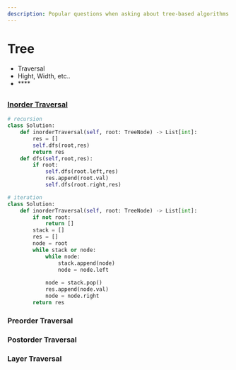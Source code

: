 ```yaml
---
description: Popular questions when asking about tree-based algorithms
---
```


# Tree

* Traversal
* Hight, Width, etc..
* \*\*\*\*

## 

### [Inorder Traversal](https://leetcode.com/problems/binary-tree-inorder-traversal/description/)

```python
# recursion
class Solution:
    def inorderTraversal(self, root: TreeNode) -> List[int]:
        res = []
        self.dfs(root,res)
        return res
    def dfs(self,root,res):
        if root:
            self.dfs(root.left,res)
            res.append(root.val)
            self.dfs(root.right,res)

# iteration
class Solution:
    def inorderTraversal(self, root: TreeNode) -> List[int]:
        if not root:
            return []
        stack = []
        res = []
        node = root
        while stack or node:
            while node:
                stack.append(node)
                node = node.left
                
            node = stack.pop()
            res.append(node.val)
            node = node.right
        return res
```









### Preorder Traversal

### Postorder Traversal

### Layer Traversal

## 

